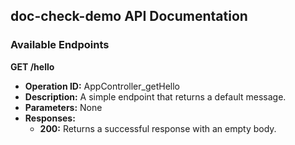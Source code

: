 ## doc-check-demo API Documentation

### Available Endpoints

**GET /hello**

- **Operation ID:** AppController_getHello
- **Description:** A simple endpoint that returns a default message.
- **Parameters:** None
- **Responses:**
  - **200:** Returns a successful response with an empty body.
